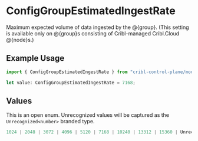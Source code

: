 # ConfigGroupEstimatedIngestRate

Maximum expected volume of data ingested by the @{group}. (This setting is available only on @{group}s consisting of Cribl-managed Cribl.Cloud @{node}s.)

## Example Usage

```typescript
import { ConfigGroupEstimatedIngestRate } from "cribl-control-plane/models";

let value: ConfigGroupEstimatedIngestRate = 7168;
```

## Values

This is an open enum. Unrecognized values will be captured as the `Unrecognized<number>` branded type.

```typescript
1024 | 2048 | 3072 | 4096 | 5120 | 7168 | 10240 | 13312 | 15360 | Unrecognized<number>
```